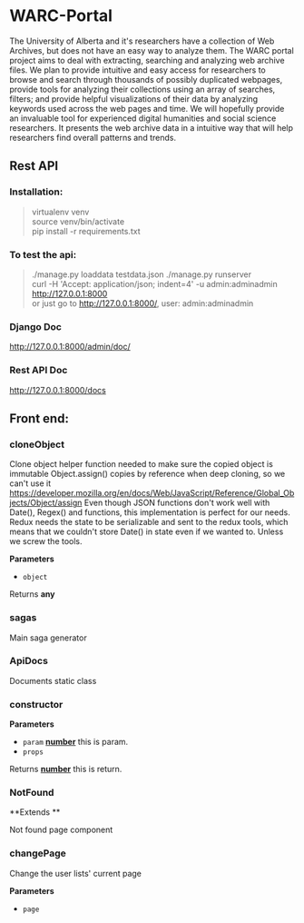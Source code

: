 # WARC-Portal

The University of Alberta and it's researchers have a collection of Web Archives, but does not have an easy way to analyze them. The WARC portal project aims to deal with extracting, searching and analyzing web archive files. We plan to provide intuitive and easy access for researchers to browse and search through thousands of possibly duplicated webpages, provide tools for analyzing their collections using an array of searches, filters; and provide helpful visualizations of their data by analyzing keywords used across the web pages and time. We will hopefully provide an invaluable tool for experienced digital humanities and social science researchers. It presents the web archive data in a intuitive way that will help researchers find overall patterns and trends.

## Rest API

### Installation:

> virtualenv venv  
> source venv/bin/activate  
> pip install -r requirements.txt  

### To test the api:

> ./manage.py loaddata testdata.json
> ./manage.py runserver  
> curl -H 'Accept: application/json; indent=4' -u admin:adminadmin <http://127.0.0.1:8000>  
> or just go to <http://127.0.0.1:8000/>, user:  admin:adminadmin

### Django Doc

<http://127.0.0.1:8000/admin/doc/>

### Rest API Doc

<http://127.0.0.1:8000/docs>

## Front end:

<!-- Generated by documentation.js. Update this documentation by updating the source code. -->

### cloneObject

Clone object helper function needed to make sure the copied object is immutable
Object.assign() copies by reference when deep cloning, so we can't use it
     <https://developer.mozilla.org/en/docs/Web/JavaScript/Reference/Global_Objects/Object/assign>
Even though JSON functions don't work well with Date(), Regex() and functions,
this implementation is perfect for our needs. Redux needs the state to be serializable and sent to the redux tools,
which means that we couldn't store Date() in state even if we wanted to. Unless we screw the tools.

**Parameters**

-   `object`  

Returns **any** 

### sagas

Main saga generator

### ApiDocs

Documents static class

### constructor

**Parameters**

-   `param` **[number](https://developer.mozilla.org/en-US/docs/Web/JavaScript/Reference/Global_Objects/Number)** this is param.
-   `props`  

Returns **[number](https://developer.mozilla.org/en-US/docs/Web/JavaScript/Reference/Global_Objects/Number)** this is return.

### NotFound

**Extends **

Not found page component

### changePage

Change the user lists' current page

**Parameters**

-   `page`  
